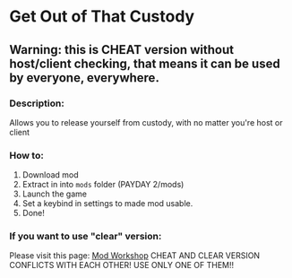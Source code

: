 # Get Out of That Custody
## Warning: this is CHEAT version without host/client checking, that means it can be used by everyone, everywhere.


### Description:
Allows you to release yourself from custody, with no matter you're host or client

### How to:
1. Download mod
2. Extract in into ``mods`` folder (PAYDAY 2/mods)
3. Launch the game
4. Set a keybind in settings to made mod usable.
5. Done!

### If you want to use "clear" version:
Please visit this page: [Mod Workshop](https://modworkshop.net/mod/49330)
CHEAT AND CLEAR VERSION CONFLICTS WITH EACH OTHER! USE ONLY ONE OF THEM!!
